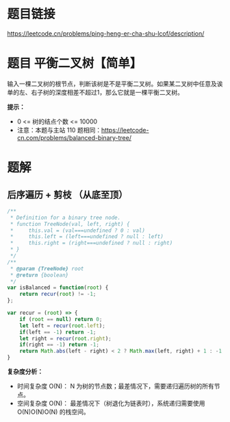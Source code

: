 # 题目链接
https://leetcode.cn/problems/ping-heng-er-cha-shu-lcof/description/  

# 题目 平衡二叉树【简单】

输入一棵二叉树的根节点，判断该树是不是平衡二叉树。如果某二叉树中任意及诶单的左、右子树的深度相差不超过1，那么它就是一棵平衡二叉树。

**提示：**

- 0 <= 树的结点个数 <= 10000
- 注意：本题与主站 110 题相同：https://leetcode-cn.com/problems/balanced-binary-tree/

# 题解
## 后序遍历 + 剪枝 （从底至顶）

```js
/**
 * Definition for a binary tree node.
 * function TreeNode(val, left, right) {
 *     this.val = (val===undefined ? 0 : val)
 *     this.left = (left===undefined ? null : left)
 *     this.right = (right===undefined ? null : right)
 * }
 */
/**
 * @param {TreeNode} root
 * @return {boolean}
 */
var isBalanced = function(root) {
    return recur(root) != -1;
};

var recur = (root) => {
    if (root == null) return 0;
    let left = recur(root.left);
    if(left == -1) return -1;
    let right = recur(root.right);
    if(right == -1) return -1;
    return Math.abs(left - right) < 2 ? Math.max(left, right) + 1 : -1;
}

```

**复杂度分析：**

- 时间复杂度 O(N)： N 为树的节点数；最差情况下，需要递归遍历树的所有节点。
- 空间复杂度 O(N)： 最差情况下（树退化为链表时），系统递归需要使用 O(N)O(N)O(N) 的栈空间。

